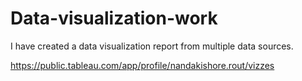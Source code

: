 # Data-visualization-work
I have created a data visualization report from multiple data sources.

https://public.tableau.com/app/profile/nandakishore.rout/vizzes

